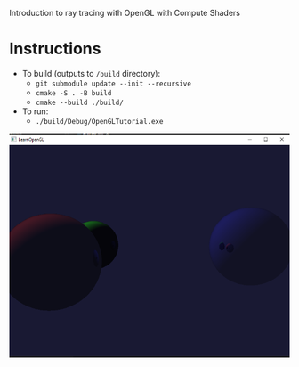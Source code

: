Introduction to ray tracing with OpenGL with Compute Shaders

# Instructions
- To build (outputs to `/build` directory):
    - `git submodule update --init --recursive`
    - `cmake -S . -B build`
    - `cmake --build ./build/`
- To run:
    - `./build/Debug/OpenGLTutorial.exe`


![alt text](./screenshots/RayTrace1.png)

